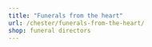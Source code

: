 ```yaml
---
title: "Funerals from the heart"
url: /chester/funerals-from-the-heart/
shop: funeral directors
---
```

